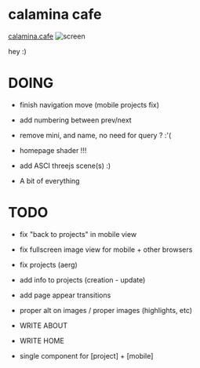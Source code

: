 # calamina cafe

[calamina.cafe](https://calamina.cafe)
![screen](/calaminacafe.avif?raw=true "calamina.cafe")

hey :)

# DOING
- finish navigation move (mobile projects fix)
- add numbering between prev/next
- remove mini, and name, no need for query ? :'(

- homepage shader !!!
- add ASCI threejs scene(s) :)

- A bit of everything

# TODO 
- fix "back to projects" in mobile view
- fix fullscreen image view for mobile + other browsers
- fix projects (aerg)
- add info to projects (creation - update)

- add page appear transitions
- proper alt on images / proper images (highlights, etc)
- WRITE ABOUT
- WRITE HOME
- single component for [project] + [mobile]